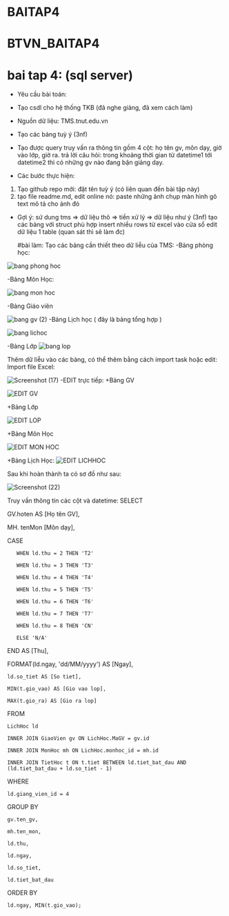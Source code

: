 # BAITAP4
# BTVN_BAITAP4
# bai tap 4: (sql server)
- Yêu cầu bài toán:
 - Tạo csdl cho hệ thống TKB (đã nghe giảng, đã xem cách làm)
 - Nguồn dữ liệu: TMS.tnut.edu.vn
 - Tạo các bảng tuỳ ý (3nf)
 - Tạo được query truy vấn ra thông tin gồm 4 cột: họ tên gv, môn dạy, giờ vào lớp, giờ ra.
   trả lời câu hỏi: trong khoảng thời gian từ datetime1 tới datetime2 thì có những gv nào đang bận giảng dạy.

- Các bước thực hiện:
1. Tạo github repo mới: đặt tên tuỳ ý (có liên quan đến bài tập này)
2. tạo file readme.md, edit online nó:
   paste những ảnh chụp màn hình
   gõ text mô tả cho ảnh đó
- Gợi ý:
  sử dung tms => dữ liệu thô => tiền xử lý => dữ liệu như ý (3nf)
  tạo các bảng với struct phù hợp
  insert nhiều rows từ excel vào cửa sổ edit dữ liệu 1 table (quan sát thì sẽ làm đc)

  #bài làm:
  Tạo các bảng cần thiết theo dữ liễu của TMS:
  -Bảng phòng học:

![bang phong hoc](https://github.com/user-attachments/assets/f9dfae8f-538a-4617-b205-2895c9f316a2)

  -Bảng Môn Học:
  
  ![bang mon hoc](https://github.com/user-attachments/assets/61aed777-bb53-4d78-b963-43ba0c612c3a)

  -Bảng Giáo viên
  
![bang gv (2)](https://github.com/user-attachments/assets/3f305ec6-f2bc-4a78-8aa7-6f0d2c420826)
  -Bảng Lịch học ( đây là bảng tổng hợp )
  
![bang lichoc](https://github.com/user-attachments/assets/95599711-59fe-4a1c-bdc2-00709236c0a3)

  -Bảng Lớp
![bang lop](https://github.com/user-attachments/assets/440be073-35f5-4825-8281-5edd261ef80c)

  Thêm dữ liễu vào các bảng, có thể thêm bằng cách import task hoặc edit:
   Import file Excel:
  
  ![Screenshot (17)](https://github.com/user-attachments/assets/040d456f-6e61-4bb4-ad99-789ae9900e72)
-EDIT trực tiếp:
+Bảng GV 

![EDIT GV](https://github.com/user-attachments/assets/68831779-7564-487e-86da-20610f59b261)

+Bảng Lớp

![EDIT LOP](https://github.com/user-attachments/assets/5c62944f-3d10-4352-b1ae-1660514b81b0)

+Bảng Môn Học

![EDIT MON HOC](https://github.com/user-attachments/assets/3ccaab81-1cd5-44fc-9796-0e0fe836f4bb)

+Bảng Lịch Học:
![EDIT LICHHOC](https://github.com/user-attachments/assets/aaafd1a7-7034-4d7a-9d09-22c6f3ba8c48)

Sau khi hoàn thành ta có sơ đồ như sau:

![Screenshot (22)](https://github.com/user-attachments/assets/2256010f-25bf-4912-a841-9e68c29294ab)

Truy vấn thông tin các cột và datetime:
SELECT 
   
   GV.hoten AS [Họ tên GV],
   
   MH. tenMon [Môn dạy],
  
   CASE 
       
       WHEN ld.thu = 2 THEN 'T2'
      
       WHEN ld.thu = 3 THEN 'T3'
       
       WHEN ld.thu = 4 THEN 'T4'
      
       WHEN ld.thu = 5 THEN 'T5'
      
       WHEN ld.thu = 6 THEN 'T6'
      
       WHEN ld.thu = 7 THEN 'T7'
       
       WHEN ld.thu = 8 THEN 'CN'
      
       ELSE 'N/A'
  
   END AS [Thu], 
     
FORMAT(ld.ngay, 'dd/MM/yyyy') AS [Ngay],
   
    ld.so_tiet AS [So tiet],
    
    MIN(t.gio_vao) AS [Gio vao lop],
   
    MAX(t.gio_ra) AS [Gio ra lop]

FROM 
    
    LichHoc ld
    
    INNER JOIN GiaoVien gv ON LichHoc.MaGV = gv.id
    
    INNER JOIN MonHoc mh ON LichHoc.monhoc_id = mh.id
   
    INNER JOIN TietHoc t ON t.tiet BETWEEN ld.tiet_bat_dau AND (ld.tiet_bat_dau + ld.so_tiet - 1)

WHERE 
    
    ld.giang_vien_id = 4  

GROUP BY
   
    gv.ten_gv,
  
    mh.ten_mon,
   
    ld.thu,
   
    ld.ngay,
   
    ld.so_tiet,
   
    ld.tiet_bat_dau

ORDER BY 
    
    ld.ngay, MIN(t.gio_vao);
